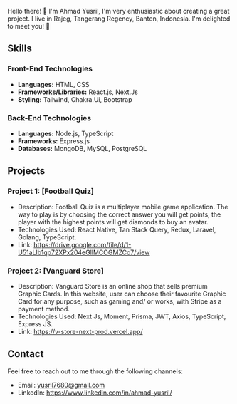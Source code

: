Hello there! 👋 I'm Ahmad Yusril,  I'm very enthusiastic about creating a great project. I live in Rajeg, Tangerang Regency, Banten, Indonesia. I'm delighted to meet you! 🙂

## Skills

### Front-End Technologies
- **Languages:** HTML, CSS
- **Frameworks/Libraries:** React.js, Next.Js
- **Styling:** Tailwind, Chakra.Ui, Bootstrap

### Back-End Technologies
- **Languages:** Node.js, TypeScript
- **Frameworks:** Express.js
- **Databases:** MongoDB, MySQL, PostgreSQL

## Projects

### Project 1: [Football Quiz]
- Description: Football Quiz is a multiplayer mobile game
application. The way to play is by choosing
the correct answer you will get points, the
player with the highest points will get
diamonds to buy an avatar.
- Technologies Used: React Native, Tan Stack Query, Redux, Laravel, Golang, TypeScript.
- Link: https://drive.google.com/file/d/1-U51aLlb1qp72XPx204eGllMCOGMZCo7/view

### Project 2: [Vanguard Store]
- Description: Vanguard Store is an online shop that sells premium Graphic Cards.  In this website, user can choose their favourite Graphic Card for any purpose, such as gaming and/ or works, with Stripe as a payment method.
- Technologies Used: Next Js, Moment, Prisma, JWT, Axios, TypeScript, Express JS.
- Link: https://v-store-next-prod.vercel.app/

## Contact

Feel free to reach out to me through the following channels:
- Email: yusril7680@gmail.com
- LinkedIn: https://www.linkedin.com/in/ahmad-yusril/
